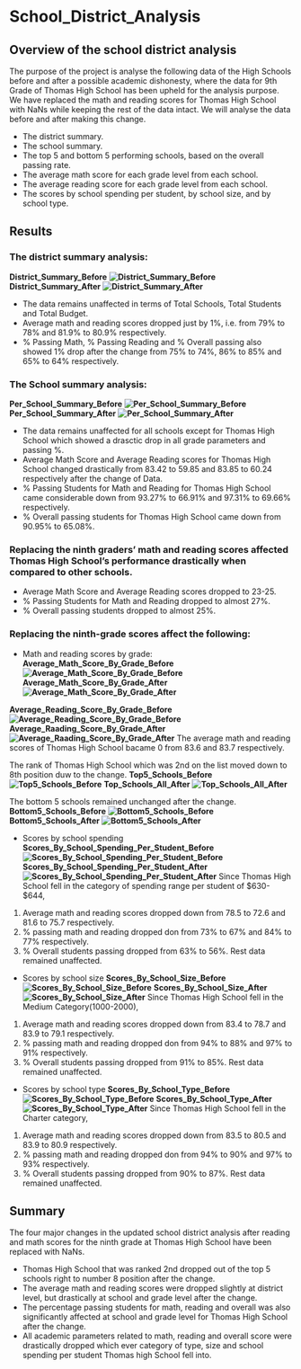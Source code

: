 # **School_District_Analysis**

## **Overview of the school district analysis**
The purpose of the project is analyse the following data of the High Schools before and after a possible academic dishonesty, where the data for 9th Grade of Thomas High School has been upheld for the analysis purpose. We have replaced the math and reading scores for Thomas High School with NaNs while keeping the rest of the data intact. We will analyse the data before and after making this change.
* The district summary.
* The school summary.
* The top 5 and bottom 5 performing schools, based on the overall passing rate.
* The average math score for each grade level from each school.
* The average reading score for each grade level from each school.
* The scores by school spending per student, by school size, and by school type.

## **Results**
### The district summary analysis:	
**District_Summary_Before**
**![District_Summary_Before](./Resources/district_summary_before.png)**
**District_Summary_After**
**![District_Summary_After](./Resources/district_summary_after.png)**

* The data remains unaffected in terms of Total Schools, Total Students and Total Budget. 
* Average math and reading scores dropped just by 1%, i.e. from 79% to 78% and 81.9% to 80.9% respectively.
* % Passing Math, % Passing Reading and % Overall passing also showed 1% drop after the change from 75% to 74%, 86% to 85% and 65% to 64% respectively.

### The School summary analysis:
**Per_School_Summary_Before**
**![Per_School_Summary_Before](./Resources/per_school_summary_before.png)**
**Per_School_Summary_After**
**![Per_School_Summary_After](./Resources/per_school_summary_after.png)**

* The data remains unaffected for all schools except for Thomas High School which showed a drasctic drop in all grade parameters and passing %.
* Average Math Score and Average Reading scores for Thomas High School changed drastically from 83.42 to 59.85 and 83.85 to 60.24 respectively after the change of Data.
* % Passing Students for Math and Reading for Thomas High School came considerable down from 93.27% to 66.91% and 97.31% to 69.66% respectively.
* % Overall passing students for Thomas High School came down from 90.95% to 65.08%.

### Replacing the ninth graders’ math and reading scores affected Thomas High School’s performance drastically when compared to other schools.
* Average Math Score and Average Reading scores dropped to 23-25.
* % Passing Students for Math and Reading dropped to almost 27%.
* % Overall passing students dropped to almost 25%.

### Replacing the ninth-grade scores affect the following:
* Math and reading scores by grade:
**Average_Math_Score_By_Grade_Before**
**![Average_Math_Score_By_Grade_Before](./Resources/average_math_score_by_grade_before.png)**
**Average_Math_Score_By_Grade_After**
**![Average_Math_Score_By_Grade_After](./Resources/average_math_score_by_grade_after.png)**

**Average_Reading_Score_By_Grade_Before**
**![Average_Reading_Score_By_Grade_Before](./Resources/average_reading_score_by_grade_before.png)**
**Average_Raading_Score_By_Grade_After**
**![Average_Raading_Score_By_Grade_After](./Resources/average_reading_score_by_grade_after.png)**
The average math and reading scores of Thomas High School bacame 0 from 83.6 and 83.7 respectively.

The rank of Thomas High School which was 2nd on the list moved down to 8th position duw to the change.
**Top5_Schools_Before**
**![Top5_Schools_Before](./Resources/top5_schools_before.png)** 
**Top_Schools_All_After**
**![Top_Schools_All_After](./Resources/top_schools_all_after.png)** 

The bottom 5 schools remained unchanged after the change.
**Bottom5_Schools_Before**
**![Bottom5_Schools_Before](./Resources/bottom5_schools_before.png)** 
**Bottom5_Schools_After**
**![Bottom5_Schools_After](./Resources/bottom5_schools_after.png)** 

* Scores by school spending
**Scores_By_School_Spending_Per_Student_Before**
**![Scores_By_School_Spending_Per_Student_Before](./Resources/scores_by_school_spending_per_student_before.png)**
**Scores_By_School_Spending_Per_Student_After**
**![Scores_By_School_Spending_Per_Student_After](./Resources/scores_by_school_spending_per_student_after.png)**
Since Thomas High School fell in the category of spending range per student of $630- $644, 
1. Average math and reading scores dropped down from 78.5 to 72.6 and 81.6 to 75.7 respectively.
2. % passing math and reading dropped don from 73% to 67% and 84% to 77% respectively.
3. % Overall students passing dropped from 63% to 56%.
Rest data remained unaffected.

* Scores by school size
**Scores_By_School_Size_Before**
**![Scores_By_School_Size_Before](./Resources/scores_by_school_size_before.png)**
**Scores_By_School_Size_After**
**![Scores_By_School_Size_After](./Resources/scores_by_school_size_after.png)**
Since Thomas High School fell in the Medium Category(1000-2000), 
1. Average math and reading scores dropped down from 83.4 to 78.7 and 83.9 to 79.1 respectively.
2. % passing math and reading dropped don from 94% to 88% and 97% to 91% respectively.
3. % Overall students passing dropped from 91% to 85%.
Rest data remained unaffected.


* Scores by school type
**Scores_By_School_Type_Before**
**![Scores_By_School_Type_Before](./Resources/scores_by_school_type_before.png)**
**Scores_By_School_Type_After**
**![Scores_By_School_Type_After](./Resources/scores_by_school_type_after.png)**
Since Thomas High School fell in the Charter category, 
1. Average math and reading scores dropped down from 83.5 to 80.5 and 83.9 to 80.9 respectively.
2. % passing math and reading dropped don from 94% to 90% and 97% to 93% respectively.
3. % Overall students passing dropped from 90% to 87%.
Rest data remained unaffected.

## Summary
The four major changes in the updated school district analysis after reading and math scores for the ninth grade at Thomas High School have been replaced with NaNs.
* Thomas High School that was ranked 2nd dropped out of the top 5 schools right to number 8 position after the change.
* The average math and reading scores were dropped slightly at district level, but drastically at school and grade level after the change.
* The percentage passing students for math, reading and overall was also significantly affected at school and grade level for Thomas High School after the change.
* All academic parameters related to math, reading and overall score were drastically dropped which ever category of type, size and school spending per student Thomas high School fell into. 

